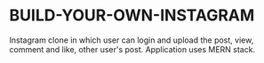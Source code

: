 # BUILD-YOUR-OWN-INSTAGRAM
Instagram clone in which user can login and upload the post, view, comment and like, other user's post. Application uses MERN stack. 
